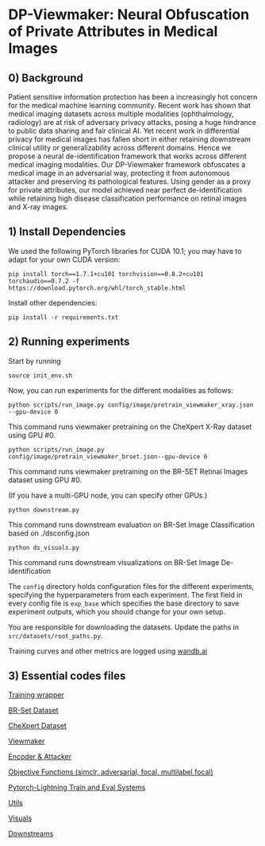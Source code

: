 # DP-Viewmaker: Neural Obfuscation of Private Attributes in Medical Images




## 0) Background

Patient sensitive information protection has been a increasingly hot concern for
the medical machine learning community. Recent work has shown that medical
imaging datasets across multiple modalities (ophthalmology, radiology) are at risk
of adversary privacy attacks, posing a huge hindrance to public data sharing and
fair clinical AI. Yet recent work in differential privacy for medical images has
fallen short in either retaining downstream clinical utility or generalizability across
different domains. Hence we propose a neural de-identification framework that
works across different medical imaging modalities. Our DP-Viewmaker framework
obfuscates a medical image in an adversarial way, protecting it from autonomous
attacker and preserving its pathological features. Using gender as a proxy for
private attributes, our model achieved near perfect de-identification while retaining
high disease classification performance on retinal images and X-ray images.

## 1) Install Dependencies

We used the following PyTorch libraries for CUDA 10.1; you may have to adapt for your own CUDA version:

```console
pip install torch==1.7.1+cu101 torchvision==0.8.2+cu101 torchaudio==0.7.2 -f https://download.pytorch.org/whl/torch_stable.html
```

Install other dependencies:
```console
pip install -r requirements.txt
```

## 2) Running experiments

Start by running
```console
source init_env.sh
```

Now, you can run experiments for the different modalities as follows:

```console
python scripts/run_image.py config/image/pretrain_viewmaker_xray.json --gpu-device 0
```

This command runs viewmaker pretraining on the CheXpert X-Ray dataset using GPU #0. 

```console
python scripts/run_image.py config/image/pretrain_viewmaker_brset.json--gpu-device 0
```

This command runs viewmaker pretraining on the BR-SET Retinal Images dataset using GPU #0.

(If you have a multi-GPU node, you can specify other GPUs.)

```console
python downstream.py
```
This command runs downstream evaluation on BR-Set Image Classification based on ./dsconfig.json
```console
python ds_visuals.py
```
This command runs downstream visualizations on BR-Set Image De-identification

The `config` directory holds configuration files for the different experiments,  specifying the hyperparameters from each experiment. The first field in every config file is `exp_base` which specifies the base directory to save experiment outputs, which you should change for your own setup.

You are responsible for downloading the datasets. Update the paths in `src/datasets/root_paths.py`.

Training curves and other metrics are logged using [wandb.ai](wandb.ai)

## 3) Essential codes files


[Training wrapper](scripts/run_image.py)


[BR-Set Dataset](src/datasets/brset.py)


[CheXpert Dataset](src/datasets/chexpert.py)


[Viewmaker](src/models/viewmaker.py)


[Encoder & Attacker](src/models/resnet.py)


[Objective Functions (simclr, adversarial, focal, multilabel focal)](src/objectives)


[Pytorch-Lightning Train and Eval Systems](src/systems/image_systems.py)


[Utils](src/utils)


[Visuals](ds_visuals.py)


[Downstreams](downstream.py)

